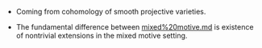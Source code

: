 - Coming from cohomology of smooth projective varieties.
 
- The fundamental difference between [mixed%20motive.md](mixed%20motive.md)  is existence of nontrivial extensions in the mixed motive setting.
